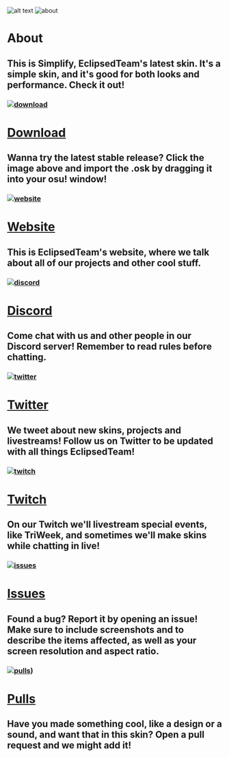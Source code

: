 ![alt text](https://i.imgur.com/io1ZPVG.png "Simplify Logo")
![about](https://i.imgur.com/P3RVo6I.png "about")

# About

## This is Simplify, EclipsedTeam's latest skin. It's a simple skin, and it's good for both looks and performance. Check it out!
### 
### 

### [![download](https://i.imgur.com/OksciCc.png "Download")](https://github.com/eclipsedteam/Simplify/releases/latest/download/Dashed.osk)

# [Download](https://github.com/eclipsedteam/Simplify/releases/latest/download/Simplify.osk)

## Wanna try the latest stable release? Click the image above and import the .osk by dragging it into your osu! window!
### 
### 

### [![website](https://i.imgur.com/pOjvtxb.png "Website Link")](https://eclipsed.hub2hub.xyz)

# [Website](https://eclipsed.hub2hub.xyz)

## This is EclipsedTeam's website, where we talk about all of our projects and other cool stuff. 
### 
### 

### [![discord](https://i.imgur.com/TZir0Cx.png "Discord Link")](https://discord.gg/kUr4Qcv)

# [Discord](https://discord.gg/kUr4Qcv)

## Come chat with us and other people in our Discord server! Remember to read rules before chatting.
### 
### 

### [![twitter](https://i.imgur.com/1Z3T8f9.png "Twitter Link")](https://twitter.com/eclipsed_team)

# [Twitter](https://twitter.com/eclipsed_team)

## We tweet about new skins, projects and livestreams! Follow us on Twitter to be updated with all things EclipsedTeam!
### 
### 

### [![twitch](https://i.imgur.com/ph7tPbH.png "Twitch Link")](https://www.twitch.tv/eclipsedteam)

# [Twitch](https://www.twitch.tv/eclipsedteam)

## On our Twitch we'll livestream special events, like TriWeek, and sometimes we'll make skins while chatting in live! 
### 
### 

### [![issues](https://i.imgur.com/MSJVZGH.png "Issues Link")](https://github.com/eclipsedteam/Simplify/issues)

# [Issues](https://github.com/eclipsedteam/Simplify/issues)

## Found a bug? Report it by opening an issue! Make sure to include screenshots and to describe the items affected, as well as your screen resolution and aspect ratio.
### 
### 

### [![pulls](https://i.imgur.com/9jlDy76.png "Pulls Link")](https://github.com/eclipsedteam/Simplify/pulls))

# [Pulls](https://github.com/eclipsedteam/Simplify/pulls)

## Have you made something cool, like a design or a sound, and want that in this skin? Open a pull request and we might add it!
### 
### 

